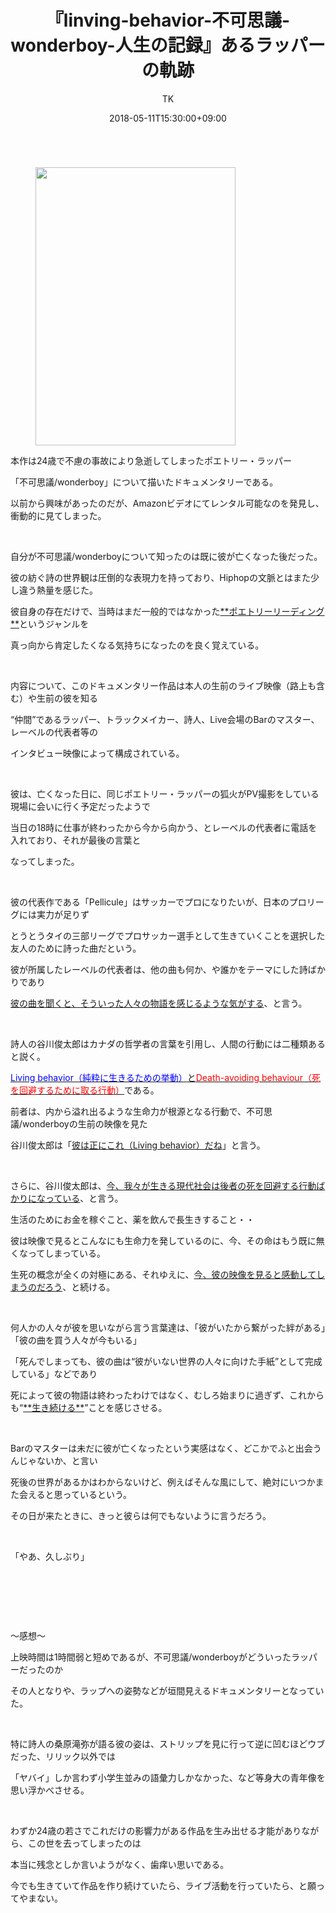 ﻿---
layout: post

title: 『linving-behavior-不可思議-wonderboy-人生の記録』あるラッパーの軌跡
author: TK
date: 2018-05-11T15:30:00+09:00
comments: true
categories: Movie
---



<figure class="image pict" style="float:left"><img alt="" height="445" src="http://img-cdn.jg.jugem.jp/851/3766742/20180511_1573663.jpg" width="320" />

</figure>

<p><br style="clear:both" />
本作は24歳で不慮の事故により急逝してしまったポエトリー・ラッパー</p>

<p>「不可思議/wonderboy」について描いたドキュメンタリーである。</p>

<p>以前から興味があったのだが、Amazonビデオにてレンタル可能なのを発見し、衝動的に見てしまった。</p>

<p>&nbsp;</p>

<p>自分が不可思議/wonderboyについて知ったのは既に彼が亡くなった後だった。</p>

<p>彼の紡ぐ詩の世界観は圧倒的な表現力を持っており、Hiphopの文脈とはまた少し違う熱量を感じた。</p>

<p>彼自身の存在だけで、当時はまだ一般的ではなかった<u>**ポエトリーリーディング**</u>というジャンルを</p>

<p>真っ向から肯定したくなる気持ちになったのを良く覚えている。</p>

<p>&nbsp;</p>

<p>内容について、このドキュメンタリー作品は本人の生前のライブ映像（路上も含む）や生前の彼を知る</p>

<p>&ldquo;仲間&rdquo;であるラッパー、トラックメイカー、詩人、Live会場のBarのマスター、レーベルの代表者等の</p>

<p>インタビュー映像によって構成されている。</p>

<p>&nbsp;</p>

<p>彼は、亡くなった日に、同じポエトリー・ラッパーの狐火がPV撮影をしている現場に会いに行く予定だったようで</p>

<p>当日の18時に仕事が終わったから今から向かう、とレーベルの代表者に電話を入れており、それが最後の言葉と</p>

<p>なってしまった。</p>

<p>&nbsp;</p>

<p>彼の代表作である「Pellicule」はサッカーでプロになりたいが、日本のプロリーグには実力が足りず</p>

<p>とうとうタイの三部リーグでプロサッカー選手として生きていくことを選択した友人のために詩った曲だという。</p>

<p>彼が所属したレーベルの代表者は、他の曲も何か、や誰かをテーマにした詩ばかりであり</p>

<p><u>彼の曲を聞くと、そういった人々の物語を感じるような気がする</u>、と言う。</p>

<p>&nbsp;</p>

<p>詩人の谷川俊太郎はカナダの哲学者の言葉を引用し、人間の行動には二種類あると説く。</p>

<p><u><span style="color:#0000FF;">Living behavior（純粋に生きるための挙動）</span>と<span style="color:#FF0000;">Death-avoiding behaviour（死を回避するために取る行動）</span></u>である。</p>

<p>前者は、内から溢れ出るような生命力が根源となる行動で、不可思議/wonderboyの生前の映像を見た</p>

<p>谷川俊太郎は「<u>彼は正にこれ（Living behavior）だね</u>」と言う。</p>

<p>&nbsp;</p>

<p>さらに、谷川俊太郎は、<u>今、我々が生きる現代社会は後者の死を回避する行動ばかりになっている</u>、と言う。</p>

<p>生活のためにお金を稼ぐこと、薬を飲んで長生きすること・・</p>

<p>彼は映像で見るとこんなにも生命力を発しているのに、今、その命はもう既に無くなってしまっている。</p>

<p>生死の概念が全くの対極にある、それゆえに、<u>今、彼の映像を見ると感動してしまうのだろう</u>、と続ける。</p>

<p>&nbsp;</p>

<p>何人かの人々が彼を思いながら言う言葉達は、「彼がいたから繋がった絆がある」「彼の曲を買う人々が今もいる」</p>

<p>「死んでしまっても、彼の曲は&ldquo;彼がいない世界の人々に向けた手紙&rdquo;として完成している」などであり</p>

<p>死によって彼の物語は終わったわけではなく、むしろ始まりに過ぎず、これからも&ldquo;<u>**生き続ける**</u>&rdquo;ことを感じさせる。</p>

<p>&nbsp;</p>

<p>Barのマスターは未だに彼が亡くなったという実感はなく、どこかでふと出会うんじゃないか、と言い</p>

<p>死後の世界があるかはわからないけど、例えばそんな風にして、絶対にいつかまた会えると思っているという。</p>

<p>その日が来たときに、きっと彼らは何でもないように言うだろう。</p>

<p>&nbsp;</p>

<p>「やあ、久しぶり」</p>

<p>&nbsp;</p>

<p>&nbsp;</p>

<p>&nbsp;</p>

<p>～感想～</p>

<p>上映時間は1時間弱と短めであるが、不可思議/wonderboyがどういったラッパーだったのか</p>

<p>その人となりや、ラップへの姿勢などが垣間見えるドキュメンタリーとなっていた。</p>

<p>&nbsp;</p>

<p>特に詩人の桑原滝弥が語る彼の姿は、ストリップを見に行って逆に凹むほどウブだった、リリック以外では</p>

<p>「ヤバイ」しか言わず小学生並みの語彙力しかなかった、など等身大の青年像を思い浮かべさせる。</p>

<p>&nbsp;</p>

<p>わずか24歳の若さでこれだけの影響力がある作品を生み出せる才能がありながら、この世を去ってしまったのは</p>

<p>本当に残念としか言いようがなく、歯痒い思いである。</p>

<p>今でも生きていて作品を作り続けていたら、ライブ活動を行っていたら、と願ってやまない。</p>

